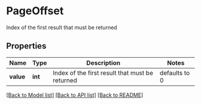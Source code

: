 # PageOffset

Index of the first result that must be returned
## Properties
Name | Type | Description | Notes
------------ | ------------- | ------------- | -------------
**value** | **int** | Index of the first result that must be returned | defaults to 0

[[Back to Model list]](../README.md#documentation-for-models) [[Back to API list]](../README.md#documentation-for-api-endpoints) [[Back to README]](../README.md)


